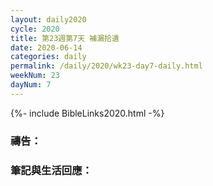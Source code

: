 ```yaml
---
layout: daily2020
cycle: 2020
title: 第23週第7天 補漏拾遺
date: 2020-06-14
categories: daily
permalink: /daily/2020/wk23-day7-daily.html
weekNum: 23
dayNum: 7
---
```


{%- include BibleLinks2020.html -%}

### 禱告：

### 筆記與生活回應：
